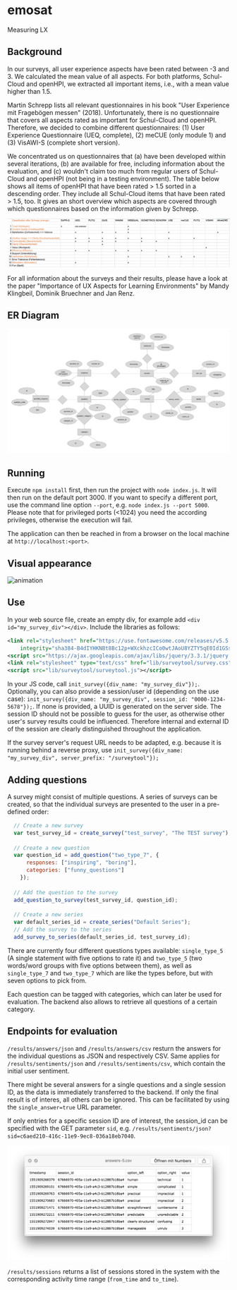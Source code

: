 # emosat
Measuring LX

## Background 
In our surveys, all user experience aspects have been rated between -3 and 3. We calculated the mean value of all aspects. For both platforms, Schul-Cloud and openHPI, we extracted all important items, i.e., with a mean value higher than 1.5.

Martin Schrepp lists all relevant questionnaires in his book "User Experience mit Fragebögen messen" (2018). Unfortunately, there is no questionnaire that covers all aspects rated as important for Schul-Cloud and openHPI. Therefore, we decided to combine different questionnaires: 
(1) User Experience Questionnaire (UEQ, complete), 
(2) meCUE (only module 1) and 
(3) VisAWI-S (complete short version).

We concentrated us on questionnaires that (a) have been developed within several iterations, (b) are available for free, including information about the evaluation, and (c) wouldn't claim too much from regular users of Schul-Cloud and openHPI (not being in a testing environment). The table below shows all items of openHPI that have been rated > 1.5 sorted in a descending order. They include all Schul-Cloud items that have been rated > 1.5, too. It gives an short overview which aspects are covered through which questionnaires based on the information given by Schrepp. 

![research-questionnaires](documentation/overview-questionnaires.png "Overview Questionnaires")

For all information about the surveys and their results, please have a look at the paper "Importance of UX Aspects for Learning Environments" by Mandy Klingbeil, Dominik Bruechner and Jan Renz.

## ER Diagram
![er-diagram](documentation/ER-diagram.svg "ER Diagram")

## Running
Execute `npm install` first, then run the project with `node index.js`. It will then run on the default port 3000. If you want to specify a different port, use the command line option `--port`, e.g. `node index.js --port 5000`. Please note that for privileged ports (<1024) you need the according privileges, otherwise the execution will fail.

The application can then be reached in from a browser on the local machine at `http://localhost:<port>`.
 
## Visual appearance
![animation](documentation/animation.gif "Questionaire appearance")

## Use
In your web source file, create an empty div, for example add `<div id="my_survey_div"></div>`. Include the libraries as follows:
```xml
<link rel="stylesheet" href="https://use.fontawesome.com/releases/v5.5.0/css/all.css"
    integrity="sha384-B4dIYHKNBt8Bc12p+WXckhzcICo0wtJAoU8YZTY5qE0Id1GSseTk6S+L3BlXeVIU" crossorigin="anonymous">
<script src="https://ajax.googleapis.com/ajax/libs/jquery/3.3.1/jquery.min.js"></script>
<link rel="stylesheet" type="text/css" href="lib/surveytool/survey.css">
<script src="lib/surveytool/surveytool.js"></script>
```

In your JS code, call `init_survey({div_name: "my_survey_div"});`. Optionally, you can also provide a session/user id (depending on the use case): `init_survey({div_name: "my_survey_div", session_id: "0000-1234-5678"});`. If none is provided, a UUID is generated on the server side. The session ID should not be possible to guess for the user, as otherwise other user's survey results could be influenced. Therefore internal and external ID of the session are clearly distinguished throughout the application.

If the survey server's request URL needs to be adapted, e.g. because it is running behind a reverse proxy, use `init_survey({div_name: "my_survey_div", server_prefix: "/surveytool"});`

## Adding questions

A survey might consist of multiple questions. A series of surveys can be created, so that the individual surveys are presented to the user in a pre-defined order:

```javascript
  // Create a new survey
  var test_survey_id = create_survey("test_survey", "The TEST survey");

  // Create a new question
  var question_id = add_question("two_type_7", { 
      responses: ["inspiring", "boring"], 
      categories: ["funny_questions"] 
    });
  
  // Add the question to the survey
  add_question_to_survey(test_survey_id, question_id);

  // Create a new series
  var default_series_id = create_series("Default Series");
  // Add the survey to the series
  add_survey_to_series(default_series_id, test_survey_id);
  ```

There are currently four different questions types available: `single_type_5` (A single statement with five options to rate it) and `two_type_5` (two words/word groups with five options between them), as well as `single_type_7` and `two_type_7` which are like the types before, but with seven options to pick from.

Each question can be tagged with categories, which can later be used for evaluation. The backend also allows to retrieve all questions of a certain category.

## Endpoints for evaluation
`/results/answers/json` and `/results/answers/csv` resturn the answers for the individual questions as JSON and respectively CSV. Same applies for `/results/sentiments/json` and `/results/sentiments/csv`, which contain the initial user sentiment.

There might be several answers for a single questions and a single session ID, as the data is immediately transferred to the backend. If only the final result is of interes, all others can be ignored. This can be facilitated by using the `single_answer=true` URL parameter.

If only entries for a specific session ID are of interest, the session_id can be specified with the GET parameter `sid`, e.g. `/results/sentiments/json?sid=c6aed210-416c-11e9-9ec8-036a18eb7040`.

![csv-image](documentation/csv.png "CSV Output of given answers")

`/results/sessions` returns a list of sessions stored in the system with the corresponding activity time range (`from_time` and `to_time`).